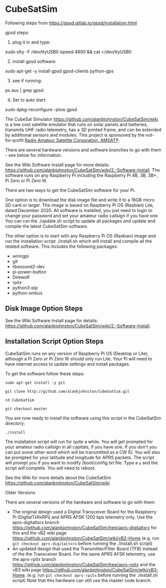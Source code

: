# CubeSatSim

Following steps from https://gpsd.gitlab.io/gpsd/installation.html

gpsd steps:

1. plug it in and type:

sudo stty -F /dev/ttyUSB0 ispeed 4800 && cat </dev/ttyUSB0

2. install gpsd software:

sudo apt-get -y install gpsd gpsd-clients python-gps

3. see if running:

ps aux | grep gpsd

4. Set to auto start:

sudo dpkg-reconfigure -plow gpsd



The CubeSat Simulator https://github.com/alanbjohnston/CubeSatSim/wiki is a low cost satellite emulator that runs on solar panels and batteries, transmits UHF radio telemetry, has a 3D printed frame, and can be extended by additional sensors and modules.  This project is sponsored by the not-for-profit [Radio Amateur Satellite Corporation, AMSAT®](https://amsat.org).

There are several hardware versions and software branches to go with them - see below for information.

See the Wiki Software Install page for more details: https://github.com/alanbjohnston/CubeSatSim/wiki/2.-Software-Install. The software runs on any Raspberry Pi including the Raspberry Pi 4B, 3B, 3B+, Pi Zero or Pi Zero W.

There are two ways to get the CubeSatSim software for your Pi.

One option is to download the disk image file and write it to a 16GB micro SD card or larger.  The image is based on Raspberry Pi OS (Rasbian) Lite, dated December 2020. All software is installed, you just need to login to change your password and set your amateur radio callsign if you have one.  You can run the ./update.sh script to update all packages and update and compile the latest CubeSatSim software.

The other option is to start with any Raspberry Pi OS (Rasbian) image and run the installation script ./install.sh which will install and compile all the related software.  This includes the following packages:
- wiringpi
- git
- libasound2-dev
- pi-power-button
- Direwolf
- rpitx
- python3-pip 
- python-smbus

## Disk Image Option Steps

See the Wiki Software Install page for details: https://github.com/alanbjohnston/CubeSatSim/wiki/2.-Software-Install.

## Installation Script Option Steps

CubeSatSim runs on any version of Raspberry Pi OS (Desktop or Lite), although a Pi Zero or Pi Zero W should only run Lite.  Your Pi will need to have internet access to update settings and install packages.

To get the software follow these steps:

`sudo apt-get install -y git`

`git clone http://github.com/alanbjohnston/CubeSatSim.git`

`cd CubeSatSim`

`git checkout master`

You are now ready to install the software using this script in the CubeSatSim directory:

`./install`

The installation script will run for quite a while.  You will get prompted for your amateur radio callsign in all capitals, if you have one.  If you don't you can put some other word which will be transmitted as a CW ID.  You will also be prompted for your latitude and longitude for APRS packets. The script will prompt you if you want to modify /boot/config.txt file.  Type a `y` and the script will complete.  You will need to reboot.

See the Wiki for more details about the CubeSatSim https://github.com/alanbjohnston/CubeSatSim/wiki

Older Versions

There are several versions of the hardware and software to go with them:

- The original design used a Digital Transceiver Board for the Raspberry Pi (DigitalTxRxRPi) and APRS AFSK 1200 bps telemetry only.  Use the aprs-digitaltxrx branch https://github.com/alanbjohnston/CubeSatSim/tree/aprs-digitaltxrx for this and the vB2 wiki page https://github.com/alanbjohnston/CubeSatSim/wiki/vB2-Home (e.g. run `git checkout aprs-digitaltxrx` before running the ./install.sh script)
- An updated design that used the Transmitter/Filter Board (TFB) instead of the the Transceiver Board.  For the same APRS AFSK telemetry, use the aprs-rpitx branch https://github.com/alanbjohnston/CubeSatSim/tree/aprs-rpitx and the vB3 wiki page https://github.com/alanbjohnston/CubeSatSim/wiki/vB3-Home. (e.g. run `git checkout aprs-rpitx` before running the ./install.sh script) Note that this hardware can still use the master code branch.
